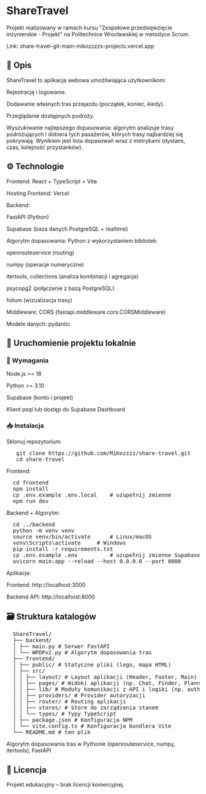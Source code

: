 # ShareTravel


Projekt realizowany w ramach kursu "Zespołowe przedsięwzięcie inżynierskie - Projekt" na Politechnice Wrocławskiej w metodyce Scrum.

Link: share-travel-git-main-mikozzzzs-projects.vercel.app

## 📌 Opis

ShareTravel to aplikacja webowa umożliwiająca użytkownikom:

Rejestrację i logowanie.

Dodawanie własnych tras przejazdu (początek, koniec, kiedy).

Przeglądanie dostępnych podróży.

Wyszukiwanie najlepszego dopasowania: algorytm analizuje trasy podróżujących i dobiera tych pasażerów, których trasy najbardziej się pokrywają. Wynikiem jest lista dopasowań wraz z metrykami (dystans, czas, kolejność przystanków).

## ⚙️ Technologie

Frontend: React + TypeScript + Vite

Hosting Frontend: Vercel

Backend:

FastAPI (Python)

Supabase (baza danych PostgreSQL + realtime)

Algorytm dopasowania: Python z wykorzystaniem bibliotek:

openrouteservice (routing)

numpy (operacje numeryczne)

itertools, collections (analiza kombinacji i agregacja)

psycopg2 (połączenie z bazą PostgreSQL)

folium (wizualizacja trasy)

Middleware: CORS (fastapi.middleware.cors.CORSMiddleware)

Modele danych: pydantic

## 🚀 Uruchomienie projektu lokalnie

### 🔧 Wymagania

Node.js >= 18

Python >= 3.10

Supabase (konto i projekt)

Klient psql lub dostęp do Supabase Dashboard

### 📥 Instalacja

Sklonuj repozytorium:
<pre>
   git clone https://github.com/MiKozzzz/share-travel.git
   cd share-travel </pre>

Frontend:
<pre>
  cd frontend
  npm install
  cp .env.example .env.local    # uzupełnij zmienne
  npm run dev </pre>

Backend + Algorytm:
<pre>
  cd ../backend
  python -m venv venv
  source venv/bin/activate      # Linux/macOS
  venv\Scripts\activate     # Windows
  pip install -r requirements.txt
  cp .env.example .env          # uzupełnij zmienne Supabase i DB
  uvicorn main:app --reload --host 0.0.0.0 --port 8000 </pre>

Aplikacje:

Frontend: http://localhost:3000

Backend API: http://localhost:8000

## 🗃️ Struktura katalogów
<pre>
  ShareTravel/ 
  ├── backend/ 
  │ ├── main.py # Serwer FastAPI 
  │ └── WPDPv2.py # Algorytm dopasowania tras 
  ├── frontend/ 
  │ ├── public/ # Statyczne pliki (logo, mapa HTML) 
  │ ├── src/ 
  │ │ ├── layout/ # Layout aplikacji (Header, Footer, Main)
  │ │ ├── pages/ # Widoki aplikacji (np. Chat, Finder, Planner)
  │ │ ├── lib/ # Moduły komunikacji z API i logiki (np. auth.ts, supabase.ts)
  │ │ ├── providers/ # Provider autoryzacji
  │ │ ├── router/ # Routing aplikacji
  │ │ ├── stores/ # Store do zarządzania stanem 
  │ │ └── types/ # Typy TypeScript
  │ ├── package.json # Konfiguracja NPM
  │ └── vite.config.ts # Konfiguracja bundlera Vite
  └── README.md # ten plik</pre>

Algorytm dopasowania tras w Pythonie (openrouteservice, numpy, itertools), FastAPI

## 📄 Licencja

Projekt edukacyjny – brak licencji komercyjnej.
